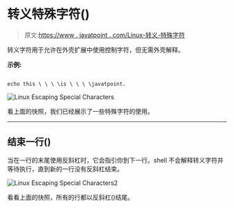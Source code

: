 # 转义特殊字符(\)

> 原文:[https://www . javatpoint . com/Linux-转义-特殊字符](https://www.javatpoint.com/linux-escaping-special-characters)

转义字符用于允许在外壳扩展中使用控制字符，但无需外壳解释。

**示例:**

```

echo this \ \ \ \is \ \ \ \javatpoint. 

```

![Linux Escaping Special Characters](../Images/d4931e38de2aa25fd761222f82a72329.png)

看上面的快照，我们已经展示了一些特殊字符的使用。

* * *

## 结束一行(\)

当在一行的末尾使用反斜杠时，它会指引你到下一行。shell 不会解释转义字符并等待执行，直到新的一行没有反斜杠结束。

![Linux Escaping Special Characters2](../Images/abb5c59497389f2e3b85666965690bf5.png)

看看上面的快照，所有的行都以反斜杠(\)结尾。